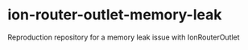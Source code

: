 # ion-router-outlet-memory-leak
Reproduction repository for a memory leak issue with IonRouterOutlet
